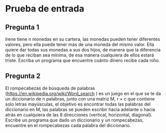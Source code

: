 # Prueba de entrada

## Pregunta 1

Irene tiene n monedas en su cartera, las monedas pueden tener diferentes valores, pero ella puede tener más de una moneda del mismo valor. Ella quiere dar todas sus monedas a sus dos hijos, de manera que la diferencia de lo que reciban sea mínima, de esa manera cualquiera de ellos estará triste. Escriba un programa que encuentre cuánto dinero recibe cada niño.

## Pregunta 2
El rompecabezas de búsqueda de palabras (https://en.wikipedia.org/wiki/Word_search ) es un juego en el que se te da un diccionario de n palabras, junto con una matriz M, r × c que contiene solo letras mayúsculas, el objetivo es encontrar todas las palabras del diccionario en M, las palabras se pueden escribir hacia adelante o hacia atrás en cualquiera de las 8 direcciones (vertical, horizontal, diagonal). Escribe un programa que dado un diccionario y un rompecabezas, encuentre en el rompecabezas cada palabra del diccionario.

